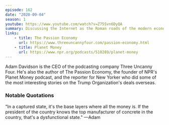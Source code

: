 ```yaml
---
episode: 162
date: "2020-09-04"
season: 1
youtube: https://www.youtube.com/watch?v=Z75Svn6DyQA
summary: Discussing the Internet as the Roman roads of the modern economy
links:
    - title: The Passion Economy
      url: https://www.threeuncannyfour.com/passion-economy.html
    - title: Planet Money
      url: https://www.npr.org/podcasts/510289/planet-money
---
```

Adam Davidson is the CEO of the podcasting company Three Uncanny Four. He's also the author of The Passion Economy, the founder of NPR's Planet Money podcast, and the reporter for New Yorker who did some of the most interesting stories on the Trump Organization's deals overseas.

### Notable Quotations

"In a captured state, it's the base layers where all the money is.  If the president of the country knows the top manufacturer of concrete in the country, that's a dysfunctional state." —Adam
